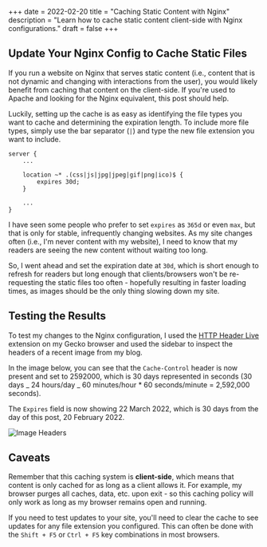 +++
date = 2022-02-20
title = "Caching Static Content with Nginx"
description = "Learn how to cache static content client-side with Nginx configurations."
draft = false
+++

## Update Your Nginx Config to Cache Static Files

If you run a website on Nginx that serves static content (i.e., content that is not dynamic and changing with interactions from the user), you would likely benefit from caching that content on the client-side. If you're used to Apache and looking for the Nginx equivalent, this post should help.

Luckily, setting up the cache is as easy as identifying the file types you want to cache and determining the expiration length. To include more file types, simply use the bar separator (`|`) and type the new file extension you want to include.

```config
server {
    ...

    location ~* .(css|js|jpg|jpeg|gif|png|ico)$ {
        expires 30d;
    }

    ...
}
```

I have seen some people who prefer to set `expires` as `365d` or even `max`, but that is only for stable, infrequently changing websites. As my site changes often (i.e., I'm never content with my website), I need to know that my readers are seeing the new content without waiting too long.

So, I went ahead and set the expiration date at `30d`, which is short enough to refresh for readers but long enough that clients/browsers won't be re-requesting the static files too often - hopefully resulting in faster loading times, as images should be the only thing slowing down my site.

## Testing the Results

To test my changes to the Nginx configuration, I used the [HTTP Header Live](https://addons.mozilla.org/en-US/firefox/addon/http-header-live/) extension on my Gecko browser and used the sidebar to inspect the headers of a recent image from my blog.

In the image below, you can see that the `Cache-Control` header is now present and set to 2592000, which is 30 days represented in seconds (30 days _ 24 hours/day _ 60 minutes/hour \* 60 seconds/minute = 2,592,000 seconds).

The `Expires` field is now showing 22 March 2022, which is 30 days from the day of this post, 20 February 2022.

![Image Headers](https://img.cleberg.io/blog/20220220-caching-static-content-with-nginx/image_headers.png)

## Caveats

Remember that this caching system is **client-side**, which means that content is only cached for as long as a client allows it. For example, my browser purges all caches, data, etc. upon exit - so this caching policy will only work as long as my browser remains open and running.

If you need to test updates to your site, you'll need to clear the cache to see updates for any file extension you configured. This can often be done with the `Shift + F5` or `Ctrl + F5` key combinations in most browsers.
